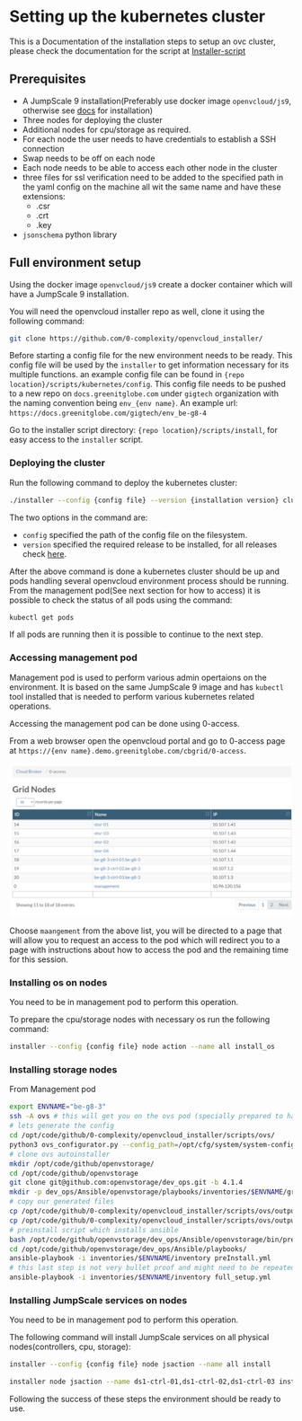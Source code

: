 # Setting up the kubernetes cluster

This is a Documentation of the installation steps to setup an ovc cluster, please check the documentation for the script at [Installer-script](Installer-script.md)

## Prerequisites

- A JumpScale 9 installation(Preferably use docker image `openvcloud/js9`, otherwise see [docs](https://github.com/Jumpscale/bash) for installation)
- Three nodes for deploying the cluster
- Additional nodes for cpu/storage as required. 
- For each node the user needs to have credentials to establish a SSH connection
- Swap needs to be off on each node
- Each node needs to be able to access each other node in the cluster
- three files for ssl verification need to be added to the  specified path in the yaml config on the machine all wit
  the same name and have these extensions:
  - .csr
  - .crt
  - .key
- `jsonschema` python library

## Full environment setup

Using the docker image `openvcloud/js9` create a docker container which will have a JumpScale 9 installation.

You will need the openvcloud installer repo as well, clone it using the following command:

```bash
git clone https://github.com/0-complexity/openvcloud_installer/
```

Before starting a config file for the new environment needs to be ready. This config file will be used by the `installer` to get information necessary for its multiple functions. an example config file can be found in `{repo location}/scripts/kubernetes/config`. This config file needs to be pushed to a new repo on `docs.greenitglobe.com` under `gigtech` organization with the naming convention being `env_{env name}`. An example url: `https://docs.greenitglobe.com/gigtech/env_be-g8-4`

Go to the installer script directory: `{repo location}/scripts/install`, for easy access to the `installer` script.

### Deploying the cluster

Run the following command to deploy the kubernetes cluster:

```bash
./installer --config {config file} --version {installation version} cluster deploy
```

The two options in the command are:

- `config` specified the path of the config file on the filesystem.
- `version` specified the required release to be installed, for all releases check [here](https://github.com/0-complexity/home/tree/master/manifests).

After the above command is done a kubernetes cluster should be up and pods handling several openvcloud environment process should be running.
From the management pod(See next section for how to access) it is possible to check the status of all pods using the command:

```bash
kubectl get pods
```

If all pods are running then it is possible to continue to the next step.

### Accessing management pod

Management pod is used to perform various admin opertaions on the environment. It is based on the same JumpScale 9 image and has `kubectl` tool installed that is needed to perform various kubernetes related operations.

Accessing the management pod can be done using 0-access.

From a web browser open the openvcloud portal and go to 0-access page at `https://{env name}.demo.greenitglobe.com/cbgrid/0-access`.

![0-access](0-access.png)

Choose `maangement` from the above list, you will be directed to a page that will allow you to request an access to the pod which will redirect you to a page with instructions about how to access the pod and the remaining time for this session.

### Installing os on nodes

You need to be in management pod to perform this operation.

To prepare the cpu/storage nodes with necessary os run the following command:

```bash
installer --config {config file} node action --name all install_os
```

### Installing storage nodes

From Management pod
```bash
export ENVNAME="be-g8-3"
ssh -A ovs # this will get you on the ovs pod (specially prepared to have systemd)  
# lets generate the config
cd /opt/code/github/0-complexity/openvcloud_installer/scripts/ovs/
python3 ovs_configurator.py --config_path=/opt/cfg/system/system-config.yaml
# clone ovs autoinstaller
mkdir /opt/code/github/openvstorage/
cd /opt/code/github/openvstorage
git clone git@github.com:openvstorage/dev_ops.git -b 4.1.4
mkdir -p dev_ops/Ansible/openvstorage/playbooks/inventories/$ENVNAME/group_vars
# copy our generated files
cp /opt/code/github/0-complexity/openvcloud_installer/scripts/ovs/output/{inventory,setup.json} /opt/code/github/openvstorage/dev_ops/Ansible/openvstorage/playbooks/inventoeries/$ENVNAME/
cp /opt/code/github/0-complexity/openvcloud_installer/scripts/ovs/output/all /opt/code/github/openvstorage/dev_ops/Ansible/openvstorage/playbooks/inventoeries/$ENVNAME/group_vars
# preinstall script which installs ansible
bash /opt/code/github/openvstorage/dev_ops/Ansible/openvstorage/bin/pre-install.sh
cd /opt/code/github/openvstorage/dev_ops/Ansible/playbooks/
ansible-playbook -i inventories/$ENVNAME/inventory preInstall.yml
# this last step is not very bullet proof and might need to be repeated
ansible-playbook -i inventories/$ENVNAME/inventory full_setup.yml

```

### Installing JumpScale services on nodes

You need to be in management pod to perform this operation.

The following command will install JumpScale services on all physical nodes(controllers, cpu, storage):

```bash
installer --config {config file} node jsaction --name all install
```
```bash
installer node jsaction --name ds1-ctrl-01,ds1-ctrl-02,ds1-ctrl-03 install
```
Following the success of these steps the environment should be ready to use.
